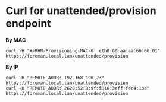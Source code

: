 # Curl for unattended/provision endpoint

**By MAC**
```shell
curl -H "X-RHN-Provisioning-MAC-0: eth0 00:aa:aa:66:66:01" https://foreman.local.lan/unattended/provision
```

**By IP**
```shell
curl -H "REMOTE_ADDR: 192.168.190.23" https://foreman.local.lan/unattended/provision
curl -H "REMOTE_ADDR: 2620:52:0:9f:f816:3eff:fec4:1ba" https://foreman.local.lan/unattended/provision
```
